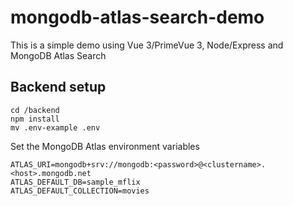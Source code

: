 # mongodb-atlas-search-demo
This is a simple demo using Vue 3/PrimeVue 3, Node/Express and MongoDB Atlas Search

## Backend setup
```
cd /backend
npm install
mv .env-example .env
```
Set the MongoDB Atlas environment variables
```
ATLAS_URI=mongodb+srv://mongodb:<password>@<clustername>.<host>.mongodb.net
ATLAS_DEFAULT_DB=sample_mflix
ATLAS_DEFAULT_COLLECTION=movies
```